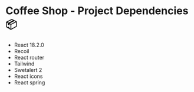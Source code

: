 # Coffee Shop - Project Dependencies 📦

- React 18.2.0
- Recoil
- React router
- Tailwind
- Swetalert 2
- React icons
- React spring 
